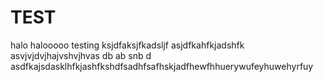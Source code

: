 # TEST
halo
halooooo
testing
ksjdfaksjfkadsljf
asjdfkahfkjadshfk
asvjvjdvjhajvshvjhvas db ab snb d
asdfkajsdasklhfkjashfkshdfsadhfsafhskjadfhewfhhuerywufeyhuwehyrfuy